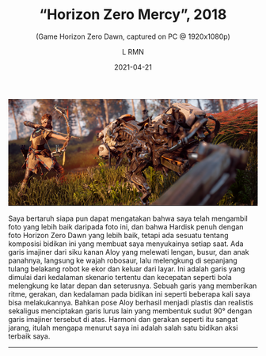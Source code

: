 ﻿---
layout: Post
title:   “Horizon Zero Mercy”, 2018
subtitle: (Game Horizon Zero Dawn, captured on PC @ 1920x1080p)
author: L RMN
date: 2021-04-21
useHeaderImage: true
headerImage: /img/in-post/images/horizonzeromercy.png
headerMask: rgb(14, 21, 5, .2)
permalinkPattern: /post/:year/:month/:day/:slug/
tags:
  - Personal Best
---

![Horizon Zero Mercy](/img/in-post/images/horizonzeromercy.png)

Saya bertaruh siapa pun dapat mengatakan bahwa saya telah mengambil foto yang lebih baik daripada foto ini, dan bahwa Hardisk penuh dengan foto Horizon Zero Dawn yang lebih baik, tetapi ada sesuatu tentang komposisi bidikan ini yang membuat saya menyukainya setiap saat. Ada garis imajiner dari siku kanan Aloy yang melewati lengan, busur, dan anak panahnya, langsung ke wajah robosaur, lalu melengkung di sepanjang tulang belakang robot ke ekor dan keluar dari layar. Ini adalah garis yang dimulai dari kedalaman skenario tertentu dan kecepatan seperti bola melengkung ke latar depan dan seterusnya. Sebuah garis yang memberikan ritme, gerakan, dan kedalaman pada bidikan ini seperti beberapa kali saya bisa melakukannya. Bahkan pose Aloy berhasil menjadi plastis dan realistis sekaligus menciptakan garis lurus lain yang membentuk sudut 90° dengan garis imajiner tersebut di atas. Harmoni dan gerakan seperti itu sangat jarang, itulah mengapa menurut saya ini adalah salah satu bidikan aksi terbaik saya.

---
